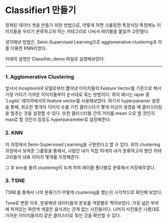 

# **Classifier1** 만들기

정제된 데이터 셋을 만들기 위한 방법으로, 어떻게 하면 크롤링한 특정식당 특정메뉴 이미지들을 우리가 분류하고자 하는 카테고리로 나눠서 레이블을 붙일까 고민했다.

생각해낸 방법은, Semi-Supervised Learning으로 agglomerative clustering과 이를 이용한 KNN이었다.

아래의 설명은 Classifier_demo 파일로 실행해보았다.

----------


### **1. Agglomerative Clustering**

앞서서 InceptionV4 모델로부터 뽑아낸 이미지들의 Feature Vector를 기준으로 해서 가장 거리가 가까운 이미지들부터 순서대로 묶는 방법이다. 위의 예시는 layer 중 'Logits' 레이어에서의 feature vector를 사용해보았다. 여기서 hyperparamer 설정을 통해, 최소한 몇개의 이미지 수를 가진 클러스터가 몇개 이상이 생겼을 때 클러스터링을 멈추는 것을 설정할 수 있다. 또한 클러스터들 간의 거리를 mean 으로 할 것인지 max로 할 것인지 등등도 hyperparameter로 설정해준다. 


### **2. KNN**

이 과정에서 Semi-Supervised Learning을 구현한다고 할 수 있다. 위의 clustering 과정에서 보여준 그룹핑을 통해서, 사람인 내가 직접 10개의 내가 분류하고자 했던 카테고리들의 대표 이미지 몇개를 지정해준다. 


그 후 knn을 돌려 clustering이 되게 하여 레이블 폴더별로 분류해서 저장해주었다.


### **3. TSNE**

TSNE를 통해서 나의 분류기가 어떻게 clustering을 했는지 시각적으로 확인해 보았다.


Tsne로 변환 이후, 분류해낸 데이터들의 분포를 색깔별로 찍어보았다. 가장 넓은 부위에 퍼져있는 파란색 색깔은 음식과는 관계 없는 사진들이다. 나머지 사진들은 나름대로 가까운 이미지들끼리 같은 클러스터로 묶인 것을 확인할 수 있다.
